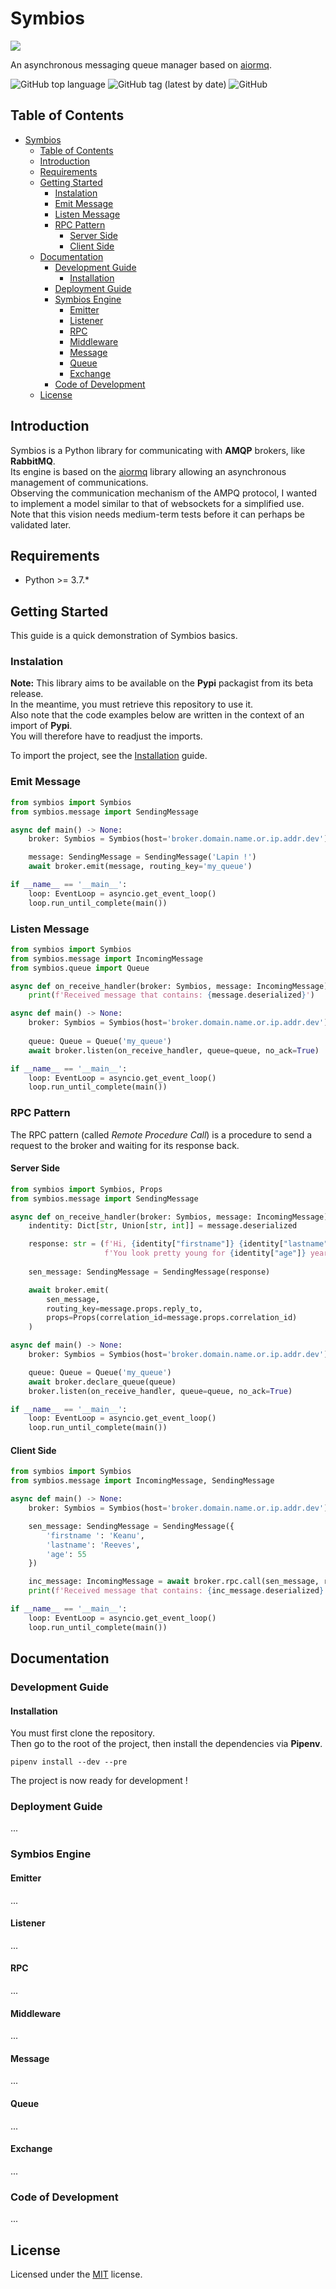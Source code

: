 # Symbios

![](https://github.com/Arthuchaut/storage/raw/master/symbios/symbios_logo.png)

An asynchronous messaging queue manager based on [aiormq](https://github.com/mosquito/aiormq).

![GitHub top language](https://img.shields.io/github/languages/top/arthuchaut/symbios)
![GitHub tag (latest by date)](https://img.shields.io/github/v/tag/arthuchaut/symbios)
![GitHub](https://img.shields.io/github/license/arthuchaut/symbios)

## Table of Contents

- [Symbios](#symbios)
  - [Table of Contents](#table-of-contents)
  - [Introduction](#introduction)
  - [Requirements](#requirements)
  - [Getting Started](#getting-started)
    - [Instalation](#instalation)
    - [Emit Message](#emit-message)
    - [Listen Message](#listen-message)
    - [RPC Pattern](#rpc-pattern)
      - [Server Side](#server-side)
      - [Client Side](#client-side)
  - [Documentation](#documentation)
    - [Development Guide](#development-guide)
      - [Installation](#installation)
    - [Deployment Guide](#deployment-guide)
    - [Symbios Engine](#symbios-engine)
      - [Emitter](#emitter)
      - [Listener](#listener)
      - [RPC](#rpc)
      - [Middleware](#middleware)
      - [Message](#message)
      - [Queue](#queue)
      - [Exchange](#exchange)
    - [Code of Development](#code-of-development)
  - [License](#license)

## Introduction

Symbios is a Python library for communicating with **AMQP** brokers, like **RabbitMQ**.  
Its engine is based on the [aiormq](https://github.com/mosquito/aiormq) library allowing an asynchronous management of communications.  
Observing the communication mechanism of the AMPQ protocol, I wanted to implement a model similar to that of websockets for a simplified use.  
Note that this vision needs medium-term tests before it can perhaps be validated later.

## Requirements

- Python >= 3.7.*

## Getting Started

This guide is a quick demonstration of Symbios basics.  

### Instalation

**Note:** This library aims to be available on the **Pypi** packagist from its beta release.  
In the meantime, you must retrieve this repository to use it.  
Also note that the code examples below are written in the context of an import of **Pypi**.  
You will therefore have to readjust the imports.

To import the project, see the [Installation](#installation) guide.

### Emit Message

```python
from symbios import Symbios
from symbios.message import SendingMessage

async def main() -> None:
    broker: Symbios = Symbios(host='broker.domain.name.or.ip.addr.dev')

    message: SendingMessage = SendingMessage('Lapin !')
    await broker.emit(message, routing_key='my_queue')

if __name__ == '__main__':
    loop: EventLoop = asyncio.get_event_loop()
    loop.run_until_complete(main())
```

### Listen Message

```python
from symbios import Symbios
from symbios.message import IncomingMessage
from symbios.queue import Queue

async def on_receive_handler(broker: Symbios, message: IncomingMessage) -> None:
    print(f'Received message that contains: {message.deserialized}')

async def main() -> None:
    broker: Symbios = Symbios(host='broker.domain.name.or.ip.addr.dev')
    
    queue: Queue = Queue('my_queue')
    await broker.listen(on_receive_handler, queue=queue, no_ack=True)

if __name__ == '__main__':
    loop: EventLoop = asyncio.get_event_loop()
    loop.run_until_complete(main())
```

### RPC Pattern

The RPC pattern (called *Remote Procedure Call*) is a procedure to send a request to the broker and waiting for its response back.

#### Server Side

```python
from symbios import Symbios, Props
from symbios.message import SendingMessage

async def on_receive_handler(broker: Symbios, message: IncomingMessage) -> None:
    indentity: Dict[str, Union[str, int]] = message.deserialized

    response: str = (f'Hi, {identity["firstname"]} {identity["lastname"]}. '
                     f'You look pretty young for {identity["age"]} years old.')
    
    sen_message: SendingMessage = SendingMessage(response)

    await broker.emit(
        sen_message, 
        routing_key=message.props.reply_to, 
        props=Props(correlation_id=message.props.correlation_id)
    )

async def main() -> None:
    broker: Symbios = Symbios(host='broker.domain.name.or.ip.addr.dev')

    queue: Queue = Queue('my_queue')
    await broker.declare_queue(queue)
    broker.listen(on_receive_handler, queue=queue, no_ack=True)

if __name__ == '__main__':
    loop: EventLoop = asyncio.get_event_loop()
    loop.run_until_complete(main())
```

#### Client Side

```python
from symbios import Symbios
from symbios.message import IncomingMessage, SendingMessage

async def main() -> None:
    broker: Symbios = Symbios(host='broker.domain.name.or.ip.addr.dev')

    sen_message: SendingMessage = SendingMessage({
        'firstname ': 'Keanu', 
        'lastname': 'Reeves', 
        'age': 55
    })

    inc_message: IncomingMessage = await broker.rpc.call(sen_message, routing_key='my_queue')
    print(f'Received message that contains: {inc_message.deserialized}')

if __name__ == '__main__':
    loop: EventLoop = asyncio.get_event_loop()
    loop.run_until_complete(main())
```

## Documentation

### Development Guide

#### Installation

You must first clone the repository.  
Then go to the root of the project, then install the dependencies via **Pipenv**.

    pipenv install --dev --pre

The project is now ready for development !

### Deployment Guide

...

### Symbios Engine

#### Emitter

...

#### Listener

...

#### RPC

...

#### Middleware

...

#### Message

...

#### Queue

...

#### Exchange

...

### Code of Development

...

## License

Licensed under the [MIT](LICENSE) license.